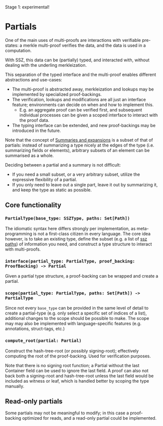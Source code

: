 Stage 1: experimental!

# Partials

One of the main uses of multi-proofs are interactions with verifiable pre-states: a merkle multi-proof verifies the data, and the data is used in a computation.

With SSZ, this data can be (partially) typed, and interacted with, without dealing with the underling merkleization.

This separation of the typed interface and the multi-proof enables different abstractions and use-cases:
- The multi-proof is abstracted away, merkleization and lookups may be implemented by specialized proof-backings.
- The verification, lookups and modifications are all just an interface feature;
   environments can decide on when and how to implement this.
   - E.g. an aggregate proof can be verified first, and subsequent individual processes can be given a scoped interface to interact with the proof data.
- The typing interface can be extended, and new proof-backings may be introduced in the future.

Note that the concept of [Summaries and expansions](../navigation/summaries_expansions.md) is a subset of that of partials:
instead of summarizing a type nicely at the edges of the type (i.e. summarizing fields or elements),
arbitrary subsets of an element can be summarised as a whole.

Deciding between a partial and a summary is not difficult:
- If you need a small subset, or a very arbitrary subset, utilize the expressive flexibility of a partial.
- If you only need to leave out a single part, leave it out by summarizing it, and keep the type as static as possible.

## Core functionality

### `PartialType(base_type: SSZType, paths: Set[Path])`

The idiomatic syntax here differs strongly per implementation, as meta-programming is not a first-class citizen in every language.
The core idea however, is to take an existing type, define the subset (e.g. a list of [ssz paths](../navigation/paths.md)) of information you need,
 and construct a type structure to interact with multi-proofs. 

### `interface(partial_type: PartialType, proof_backing: ProofBacking) -> Partial`

Given a partial type structure, a proof-backing can be wrapped and create a partial.

### `scope(partial_type: PartialType, paths: Set[Path]) -> PartialType`

Since not every `base_type` can be provided in the same level of detail to create a partial-type
 (e.g. only select a specific set of indices of a list), additional changes to the scope should be possible to make. 
The scope may may also be implemented with language-specific features (e.g. annotations, struct-tags, etc.)

### `compute_root(partial: Partial)`

Construct the hash-tree-root (or possibly signing-root); effectively computing the root of the proof-backing. Used for verification purposes.

Note that there is no signing root function; a Partial without the last Container field can be used to ignore the last field. 
A proof can also not back both a signing-root and hash-tree-root unless the last field would be included as witness or leaf, which is handled better by scoping the type manually. 

## Read-only partials

Some partials may not be meaningful to modify; in this case a proof-backing optimized for reads, and a read-only partial could be implemented.

